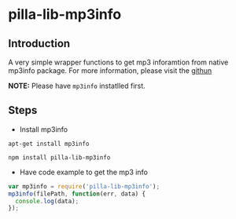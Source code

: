 # pilla-lib-mp3info


## Introduction

A very simple wrapper functions to get mp3 inforamtion from native mp3info package. 
For more information, please visit the [githun](https://github.com/PerryWu/pilla-lib-mp3info)

__NOTE:__ Please have `mp3info` instatlled first.

## Steps
* Install mp3info

`apt-get install mp3info`

`npm install pilla-lib-mp3info`

* Have code example to get the mp3 info

```javascript
var mp3info = require('pilla-lib-mp3info');
mp3info(filePath, function(err, data) {
  console.log(data);
}); 
```
